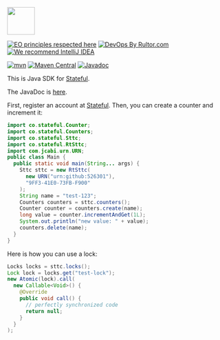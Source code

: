 <img src="http://img.stateful.co/pomegranate.svg" width="64px" height="64px"/>

[![EO principles respected here](https://www.elegantobjects.org/badge.svg)](https://www.elegantobjects.org)
[![DevOps By Rultor.com](https://www.rultor.com/b/sttc/java-sdk)](https://www.rultor.com/p/sttc/java-sdk)
[![We recommend IntelliJ IDEA](https://www.elegantobjects.org/intellij-idea.svg)](https://www.jetbrains.com/idea/)

[![mvn](https://github.com/sttc/java-sdk/actions/workflows/mvn.yml/badge.svg)](https://github.com/sttc/java-sdk/actions/workflows/mvn.yml)
[![Maven Central](https://maven-badges.herokuapp.com/maven-central/co.stateful/java-sdk/badge.svg)](https://maven-badges.herokuapp.com/maven-central/co.stateful/java-sdk)
[![Javadoc](http://www.javadoc.io/badge/co.stateful/java-sdk.svg)](http://www.javadoc.io/doc/co.stateful/java-sdk)

This is Java SDK for [Stateful](https://www.stateful.co).

The JavaDoc is [here](http://java-sdk.stateful.co/).

First, register an account at [Stateful](https://www.stateful.co). Then,
you can create a counter and increment it:

```java
import co.stateful.Counter;
import co.stateful.Counters;
import co.stateful.Sttc;
import co.stateful.RtSttc;
import com.jcabi.urn.URN;
public class Main {
  public static void main(String... args) {
    Sttc sttc = new RtSttc(
      new URN("urn:github:526301"),
      "9FF3-41E0-73FB-F900"
    );
    String name = "test-123";
    Counters counters = sttc.counters();
    Counter counter = counters.create(name);
    long value = counter.incrementAndGet(1L);
    System.out.println("new value: " + value);
    counters.delete(name);
  }
}
```

Here is how you can use a lock:

```java
Locks locks = sttc.locks();
Lock lock = locks.get("test-lock");
new Atomic(lock).call(
  new Callable<Void>() {
    @Override
    public void call() {
      // perfectly synchronized code
      return null;
    }
  }
);
```

